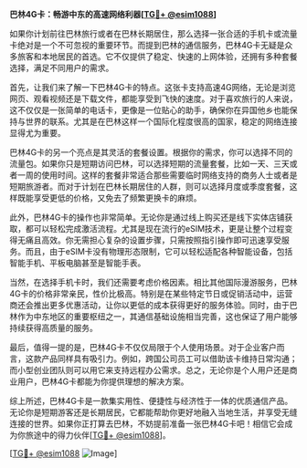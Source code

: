 **巴林4G卡：畅游中东的高速网络利器[[TG💪+ @esim1088](https://t.me/s/esim1088)]**

如果你计划前往巴林旅行或者在巴林长期居住，那么选择一张合适的手机卡或流量卡绝对是一个不可忽视的重要环节。而提到巴林的通信服务，巴林4G卡无疑是众多旅客和本地居民的首选。它不仅提供了稳定、快速的上网体验，还拥有多种套餐选择，满足不同用户的需求。

首先，让我们来了解一下巴林4G卡的特点。这张卡支持高速4G网络，无论是浏览网页、观看视频还是下载文件，都能享受到飞快的速度。对于喜欢旅行的人来说，这不仅仅是一张简单的电话卡，更像是一位贴心的助手，确保你在异国他乡也能保持与世界的联系。尤其是在巴林这样一个国际化程度很高的国家，稳定的网络连接显得尤为重要。

巴林4G卡的另一个亮点是其灵活的套餐设置。根据你的需求，你可以选择不同的流量包。如果你只是短期访问巴林，可以选择短期的流量套餐，比如一天、三天或者一周的使用时间。这样的套餐非常适合那些需要临时网络支持的商务人士或者是短期旅游者。而对于计划在巴林长期居住的人群，则可以选择月度或季度套餐，这样既能享受更低的价格，又免去了频繁更换卡的麻烦。

此外，巴林4G卡的操作也非常简单。无论你是通过线上购买还是线下实体店铺获取，都可以轻松完成激活流程。尤其是现在流行的eSIM技术，更是让整个过程变得无痛且高效。你无需担心复杂的设置步骤，只需按照指引操作即可迅速享受服务。而且，由于eSIM卡没有物理形态限制，它可以轻松适配各种智能设备，包括智能手机、平板电脑甚至是智能手表。

当然，在选择手机卡时，我们还需要考虑价格因素。相比其他国际漫游服务，巴林4G卡的价格非常亲民，性价比极高。特别是在某些特定节日或促销活动中，运营商还会推出更多优惠活动，让你以更低的成本获得更好的服务体验。同时，由于巴林作为中东地区的重要枢纽之一，其通信基础设施相当完善，这也保证了用户能够持续获得高质量的服务。

最后，值得一提的是，巴林4G卡不仅仅局限于个人使用场景。对于企业客户而言，这款产品同样具有吸引力。例如，跨国公司员工可以借助该卡维持日常沟通；而小型创业团队则可以用它来支持远程办公需求。总之，无论你是个人用户还是商业用户，巴林4G卡都能为你提供理想的解决方案。

综上所述，巴林4G卡是一款集实用性、便捷性与经济性于一体的优质通信产品。无论你是短期游客还是长期居民，它都能帮助你更好地融入当地生活，并享受无缝连接的世界。如果你正打算去巴林，不妨提前准备一张巴林4G卡吧！相信它会成为你旅途中的得力伙伴[[TG💪+ @esim1088](https://t.me/s/esim1088)]。

[[TG💪+ @esim1088](https://t.me/s/esim1088) ![Image](https://i.postimg.cc/4NQfJmqS/Snipaste-2025-05-13-00-14-12.png)]